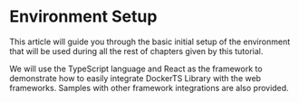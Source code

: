# Environment Setup

This article will guide you through the basic initial setup of the environment that will be used
during all the rest of chapters given by this tutorial.

We will use the TypeScript language and React as the framework to demonstrate how to easily integrate
DockerTS Library with the web frameworks. Samples with other framework integrations are also provided.

